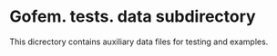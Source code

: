 # Gofem. tests. data subdirectory

This dicrectory contains auxiliary data files for testing and examples.
